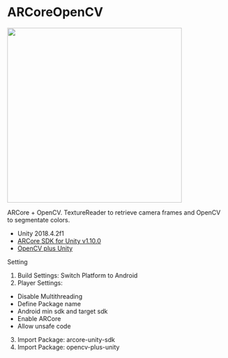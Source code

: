 # ARCoreOpenCV

<img src="https://github.com/serbelga/ARCoreOpenCV/blob/master/preview.gif" height="400" />

ARCore + OpenCV. TextureReader to retrieve camera frames and OpenCV to segmentate colors.

- Unity 2018.4.2f1
- [ARCore SDK for Unity v1.10.0](https://github.com/google-ar/arcore-unity-sdk/releases/tag/v1.10.0)
- [OpenCV plus Unity](https://assetstore.unity.com/packages/tools/integration/opencv-plus-unity-85928)

Setting

1. Build Settings: Switch Platform to Android
2. Player Settings:
- Disable Multithreading
- Define Package name
- Android min sdk and target sdk
- Enable ARCore
- Allow unsafe code
3. Import Package: arcore-unity-sdk
4. Import Package: opencv-plus-unity
